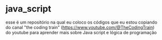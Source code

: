 # java_script

esse é um repositório na qual eu coloco os códigos que eu estou copiando do canal "the coding train" (https://www.youtube.com/@TheCodingTrain) do youtube para aprender mais sobre Java script e lógica de programação
